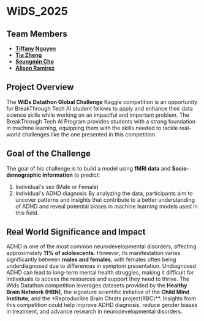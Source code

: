 # WiDS_2025

## Team Members 
- **[Tiffany Nguyen](https://github.com/p1nkuu)**
- **[Tia Zheng](https://github.com/tiaz26)**
- **[Seungmin Cho](https://github.com/ojnim)**
- **[Alison Ramirez](https://github.com/AliRH02)**

## Project Overview
The **WiDs Datathon Global Challenge** Kaggle competition is an opportunity for BreakThrough Tech AI student fellows to apply and enhance their data science skills while working on an impactful and important problem. The BreakThrough Tech AI Program provides students with a strong foundation in machine learning, equipping them with the skills needed to tackle real-world challenges like the one presented in this competition.
## Goal of the Challenge 
The goal of his challenge is to build a model using **fMRI data** and **Socio-demographic information** to predict:
1. Individual's sex (Male or Female)
2. Individual's ADHD diagnosis
By analyzing the data, participants aim to uncover patterns and insights that contribute to a better understanding of ADHD and reveal potential biases in machine learning models used in this field.

## Real World Significance and Impact
ADHD is one of the most common neurodevelopmental disorders, affecting approximately **11% of adolescents**. However, its manifestation varies significantly between **males and females**, with females often being underdiagnosed due to differences in symptom presentation. Undiagnosed ADHD can lead to long-term mental health struggles, making it difficult for individuals to access the resources and support they need to thrive.
The Wids Datathon competition leverages datasets provided by the **Healthy Brain Network (HBN)**, the signature scientific initiative of the **Child Mind Institute**, and the *Reproducible Brain Chrats project(RBC)**. Insights from this competition could help improve ADHD diagnosis, reduce gender biases in treatment, and advance research in neurodevelopmental disorders.
